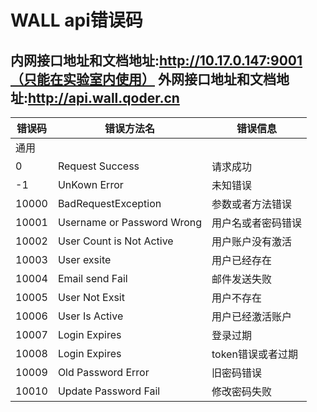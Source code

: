 # WALL api错误码

内网接口地址和文档地址:http://10.17.0.147:9001（只能在实验室内使用）
外网接口地址和文档地址:http://api.wall.qoder.cn
-----------------------------------

|错误码|错误方法名|错误信息
|-----|--------|-------
|通用
|0    | Request Success| 请求成功
|-1   | UnKown Error | 未知错误
|10000| BadRequestException| 参数或者方法错误
|10001| Username or Password Wrong| 用户名或者密码错误
|10002| User Count is Not Active |用户账户没有激活
|10003| User exsite| 用户已经存在
|10004| Email send Fail | 邮件发送失败
|10005| User Not Exsit | 用户不存在
|10006| User Is Active | 用户已经激活账户
|10007| Login Expires | 登录过期
|10008| Login Expires | token错误或者过期
|10009| Old Password Error | 旧密码错误
|10010| Update Password Fail  | 修改密码失败

